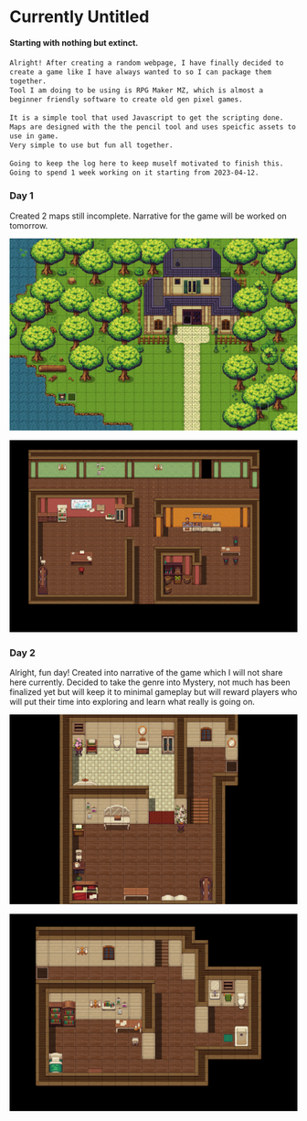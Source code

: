 # Currently Untitled

#### Starting with nothing but extinct.


```
Alright! After creating a random webpage, I have finally decided to create a game like I have always wanted to so I can package them together.
Tool I am doing to be using is RPG Maker MZ, which is almost a beginner friendly software to create old gen pixel games.

It is a simple tool that used Javascript to get the scripting done. Maps are designed with the the pencil tool and uses speicfic assets to use in game.
Very simple to use but fun all together.

Going to keep the log here to keep muself motivated to finish this. Going to spend 1 week working on it starting from 2023-04-12.
```

### Day 1 

Created 2 maps still incomplete. Narrative for the game will be worked on tomorrow.

![alt text](https://github.com/igopib/untitled/blob/main/public/assets/Day1Log1.png?raw=true)

![alt text](https://github.com/igopib/untitled/blob/main/public/assets/Day1Log2.png?raw=true)


### Day 2

Alright, fun day! Created into narrative of the game which I will not share here currently.
Decided to take the genre into Mystery, not much has been finalized yet but will keep it to minimal
gameplay but will reward players who will put their time into exploring and learn what really is going on.

![alt text](https://github.com/igopib/untitled/blob/main/public/assets/Day2Log1.png?raw=true)

![alt text](https://github.com/igopib/untitled/blob/main/public/assets/Day2Log2.png?raw=true)
